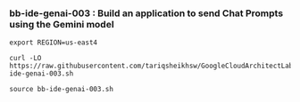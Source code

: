 ### bb-ide-genai-003 :  Build an application to send Chat Prompts using the Gemini model 

```
export REGION=us-east4
```

```
curl -LO https://raw.githubusercontent.com/tariqsheikhsw/GoogleCloudArchitectLabs/main/Solutions/bb-ide-genai-003.sh

source bb-ide-genai-003.sh
```


